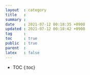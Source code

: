 ```yaml
---
layout  : category
title   : 
summary : 
date    : 2021-07-12 00:18:35 +0900
updated : 2021-07-12 00:18:42 +0900
tag     : 
toc     : true
public  : true
parent  : 
latex   : false
---
```

* TOC
{:toc}

